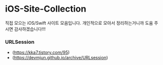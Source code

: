 # iOS-Site-Collection
직접 모으는 iOS/Swift 사이트 모음입니다.
개인적으로 모아서 정리하는거니까 도움 주시면 감사하겠습니다!!!


### URLSession
* (https://kka7.tistory.com/95)
* (https://devmjun.github.io/archive/URLsession)
